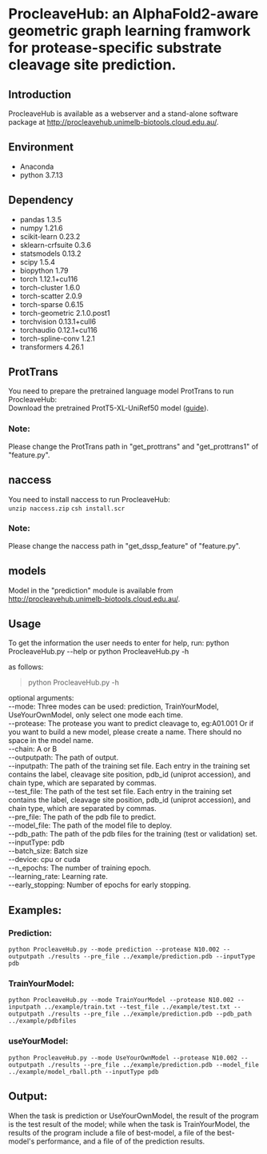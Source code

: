 # ProcleaveHub: an AlphaFold2-aware geometric graph learning framwork for protease-specific substrate cleavage site prediction.
## Introduction
ProcleaveHub is available as a webserver and a stand-alone software package at http://procleavehub.unimelb-biotools.cloud.edu.au/.

## Environment
* Anaconda
* python 3.7.13

## Dependency

* pandas    1.3.5
* numpy		1.21.6
* scikit-learn    0.23.2
* sklearn-crfsuite    0.3.6
* statsmodels    0.13.2
* scipy    1.5.4
* biopython    1.79
* torch    1.12.1+cu116
* torch-cluster    1.6.0
* torch-scatter    2.0.9
* torch-sparse    0.6.15
* torch-geometric    2.1.0.post1
* torchvision    0.13.1+cull6
* torchaudio    0.12.1+cu116
* torch-spline-conv    1.2.1
* transformers    4.26.1

## ProtTrans
You need to prepare the pretrained language model ProtTrans to run ProcleaveHub:  
Download the pretrained ProtT5-XL-UniRef50 model ([guide](https://github.com/agemagician/ProtTrans)). 
### Note:
Please change the ProtTrans path in "get_prottrans" and "get_prottrans1" of "feature.py".

## naccess
You need to install naccess to run ProcleaveHub:  
```unzip naccess.zip```
```csh install.scr```
### Note:
Please change the naccess path in "get_dssp_feature" of "feature.py".

## models
Model in the "prediction" module is available from http://procleavehub.unimelb-biotools.cloud.edu.au/.

## Usage

To get the information the user needs to enter for help, run:
    python ProcleaveHub.py --help
 or
    python ProcleaveHub.py -h

as follows:

>python ProcleaveHub.py -h

optional arguments:  
  --mode:        Three modes can be used: prediction, TrainYourModel, UseYourOwnModel, only select one mode each time.  
  --protease:        The protease you want to predict cleavage to, eg:A01.001 Or if you want to build a new model, please create a name. There should no space in the model name.  
  --chain:        A or B  
  --outputpath:        The path of output.  
  --inputpath:        The path of the training set file. Each entry in the training set contains the label, cleavage site position, pdb_id (uniprot accession), and chain type, which are separated by commas.  
  --test_file:        The path of the test set file. Each entry in the training set contains the label, cleavage site position, pdb_id (uniprot accession), and chain type, which are separated by commas.  
  --pre_file:        The path of the pdb file to predict.  
  --model_file:        The path of the model file to deploy.  
  --pdb_path:        The path of the pdb files for the training (test or validation) set.  
  --inputType:        pdb  
  --batch_size:        Batch size  
  --device:        cpu or cuda  
  --n_epochs:        The number of training epoch.  
  --learning_rate:        Learning rate.  
  --early_stopping:        Number of epochs for early stopping.  

## Examples:

### Prediction:
```python ProcleaveHub.py --mode prediction --protease N10.002 --outputpath ./results --pre_file ../example/prediction.pdb --inputType pdb```
### TrainYourModel:
```python ProcleaveHub.py --mode TrainYourModel --protease N10.002 --inputpath ../example/train.txt --test_file ../example/test.txt --outputpath ./results --pre_file ../example/prediction.pdb --pdb_path ../example/pdbfiles```
### useYourModel:
```python ProcleaveHub.py --mode UseYourOwnModel --protease N10.002 --outputpath ./results --pre_file ../example/prediction.pdb --model_file ../example/model_rball.pth --inputType pdb```
## Output:
When the task is prediction or UseYourOwnModel, the result of the program is the test result of the model; while when the task is TrainYourModel, the results of the program include a file of best-model, a file of the best-model's performance, and a file of of the prediction results.
